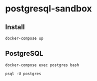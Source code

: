 # postgresql-sandbox

## Install

```
docker-compose up
```

## PostgreSQL

```
docker-compose exec postgres bash
```

```
psql -U postgres
```